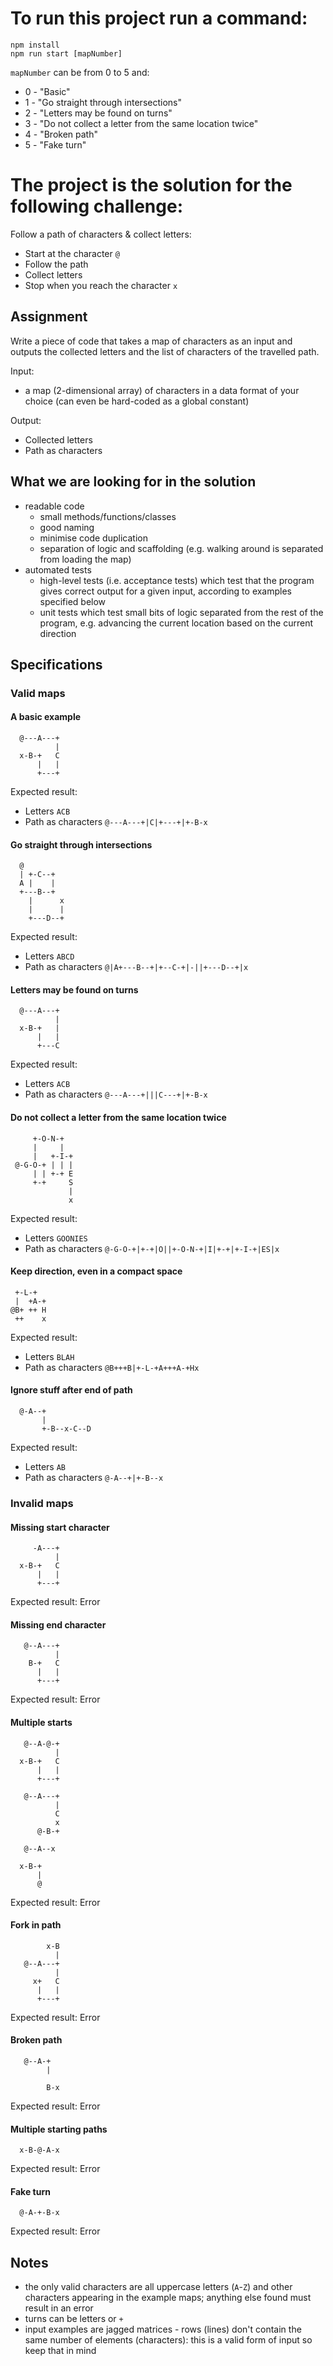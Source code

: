 # To run this project run a command:

```
npm install
npm run start [mapNumber]
```

`mapNumber` can be from 0 to 5 and:

- 0 - "Basic"
- 1 - "Go straight through intersections"
- 2 - "Letters may be found on turns"
- 3 - "Do not collect a letter from the same location twice"
- 4 - "Broken path"
- 5 - "Fake turn"

# The project is the solution for the following challenge:

Follow a path of characters & collect letters:

- Start at the character `@`
- Follow the path
- Collect letters
- Stop when you reach the character `x`

## Assignment

Write a piece of code that takes a map of characters as an input and outputs the collected letters and the list of characters of the travelled path.

Input:

- a map (2-dimensional array) of characters in a data format of your choice (can even be hard-coded as a global constant)

Output:

- Collected letters
- Path as characters

## What we are looking for in the solution

- readable code
  - small methods/functions/classes
  - good naming
  - minimise code duplication
  - separation of logic and scaffolding (e.g. walking around is separated from loading the map)
- automated tests
  - high-level tests (i.e. acceptance tests) which test that the program gives correct output for a given input, according to examples specified below
  - unit tests which test small bits of logic separated from the rest of the program, e.g. advancing the current location based on the current direction

## Specifications

### Valid maps

#### A basic example

```
  @---A---+
          |
  x-B-+   C
      |   |
      +---+
```

Expected result:

- Letters `ACB`
- Path as characters `@---A---+|C|+---+|+-B-x`

#### Go straight through intersections

```
  @
  | +-C--+
  A |    |
  +---B--+
    |      x
    |      |
    +---D--+
```

Expected result:

- Letters `ABCD`
- Path as characters `@|A+---B--+|+--C-+|-||+---D--+|x`

#### Letters may be found on turns

```
  @---A---+
          |
  x-B-+   |
      |   |
      +---C
```

Expected result:

- Letters `ACB`
- Path as characters `@---A---+|||C---+|+-B-x`

#### Do not collect a letter from the same location twice

```
     +-O-N-+
     |     |
     |   +-I-+
 @-G-O-+ | | |
     | | +-+ E
     +-+     S
             |
             x
```

Expected result:

- Letters `GOONIES`
- Path as characters `@-G-O-+|+-+|O||+-O-N-+|I|+-+|+-I-+|ES|x`

#### Keep direction, even in a compact space

```
 +-L-+
 |  +A-+
@B+ ++ H
 ++    x
```

Expected result:

- Letters `BLAH`
- Path as characters `@B+++B|+-L-+A+++A-+Hx`

#### Ignore stuff after end of path

```
  @-A--+
       |
       +-B--x-C--D
```

Expected result:

- Letters `AB`
- Path as characters `@-A--+|+-B--x`

### Invalid maps

#### Missing start character

```
     -A---+
          |
  x-B-+   C
      |   |
      +---+
```

Expected result: Error

#### Missing end character

```
   @--A---+
          |
    B-+   C
      |   |
      +---+
```

Expected result: Error

#### Multiple starts

```
   @--A-@-+
          |
  x-B-+   C
      |   |
      +---+
```

```
   @--A---+
          |
          C
          x
      @-B-+
```

```
   @--A--x

  x-B-+
      |
      @
```

Expected result: Error

#### Fork in path

```
        x-B
          |
   @--A---+
          |
     x+   C
      |   |
      +---+
```

Expected result: Error

#### Broken path

```
   @--A-+
        |

        B-x
```

Expected result: Error

#### Multiple starting paths

```
  x-B-@-A-x
```

Expected result: Error

#### Fake turn

```
  @-A-+-B-x
```

Expected result: Error

## Notes

- the only valid characters are all uppercase letters (`A`-`Z`) and other characters appearing in the example maps; anything else found must result in an error
- turns can be letters or `+`
- input examples are jagged matrices - rows (lines) don't contain the same number of elements (characters): this is a valid form of input so keep that in mind
